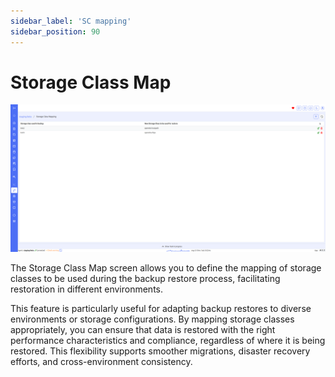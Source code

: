 ```yaml
---
sidebar_label: 'SC mapping'
sidebar_position: 90
---
```


# Storage Class Map

![storage class map](./../../assets/screenshots/11_sc_map.png)

The Storage Class Map screen allows you to define the mapping of storage classes to be used during the backup restore process, facilitating restoration in different environments.

This feature is particularly useful for adapting backup restores to diverse environments or storage configurations. By mapping storage classes appropriately, you can ensure that data is restored with the right performance characteristics and compliance, regardless of where it is being restored. This flexibility supports smoother migrations, disaster recovery efforts, and cross-environment consistency.
